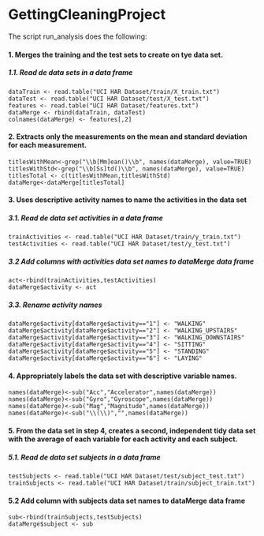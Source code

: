 # GettingCleaningProject
The script run_analysis does the following:
#### 1. Merges the training and the test sets to create on tye data set.
##### 1.1. Read de data sets in a data frame

    dataTrain <- read.table("UCI HAR Dataset/train/X_train.txt")  
    dataTest <- read.table("UCI HAR Dataset/test/X_test.txt")  
    features <- read.table("UCI HAR Dataset/features.txt") 
    dataMerge <- rbind(dataTrain, dataTest)  
    colnames(dataMerge) <- features[,2]
    
#### 2. Extracts only the measurements on the mean and standard deviation for each measurement. 

    titlesWithMean<-grep("\\b[Mm]ean()\\b", names(dataMerge), value=TRUE)  
    titlesWithStd<-grep("\\b[Ss]td()\\b", names(dataMerge), value=TRUE)  
    titlesTotal <- c(titlesWithMean,titlesWithStd)
    dataMerge<-dataMerge[titlesTotal]
    
#### 3. Uses descriptive activity names to name the activities in the data set


##### 3.1. Read de data set activities in a data frame
    trainActivities <- read.table("UCI HAR Dataset/train/y_train.txt")
    testActivities <- read.table("UCI HAR Dataset/test/y_test.txt")
    
##### 3.2 Add columns with activities data set names to dataMerge data frame     
    act<-rbind(trainActivities,testActivities) 
    dataMerge$activity <- act

##### 3.3. Rename activity names
    dataMerge$activity[dataMerge$activity=="1"] <- "WALKING"  
    dataMerge$activity[dataMerge$activity=="2"] <- "WALKING_UPSTAIRS"
    dataMerge$activity[dataMerge$activity=="3"] <- "WALKING_DOWNSTAIRS"
    dataMerge$activity[dataMerge$activity=="4"] <- "SITTING"
    dataMerge$activity[dataMerge$activity=="5"] <- "STANDING"
    dataMerge$activity[dataMerge$activity=="6"] <- "LAYING"
  
#### 4. Appropriately labels the data set with descriptive variable names.                                       
    names(dataMerge)<-sub("Acc","Accelerator",names(dataMerge))  
    names(dataMerge)<-sub("Gyro","Gyroscope",names(dataMerge))
    names(dataMerge)<-sub("Mag","Magnitude",names(dataMerge))
    names(dataMerge)<-sub("\\(\\)","",names(dataMerge))  

#### 5. From the data set in step 4, creates a second, independent tidy data set with the average of each variable for each activity and each subject. 

##### 5.1. Read de data set subjects in a data frame
    testSubjects <- read.table("UCI HAR Dataset/test/subject_test.txt")
    trainSubjects <- read.table("UCI HAR Dataset/train/subject_train.txt")  
    
#### 5.2 Add column with subjects data set names to dataMerge data frame         
    sub<-rbind(trainSubjects,testSubjects)
    dataMerge$subject <- sub
    
    
